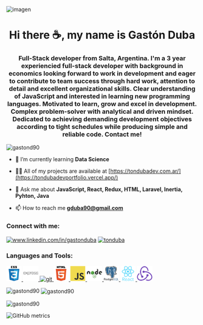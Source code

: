 

![imagen](https://edgarjayo.wordpress.com/wp-content/uploads/2020/09/banner_javascript.png)

<h1 align="center">Hi there ☕, my name is Gastón Duba </h1>

<h3 align="center">Full-Stack developer from Salta, Argentina. I'm a 3 year experiencied full-stack developer with background in economics looking forward to work in development and eager to contribute to team success through hard work, attention to detail and excellent organizational skills. Clear understanding of JavaScript and interested in learning new programming languages. Motivated to learn, grow and excel in development. Complex problem-solver with analytical and driven mindset. Dedicated to achieving demanding development objectives according to tight schedules while producing simple and reliable code. Contact me!</h3>

<p align="left"> <img src="https://komarev.com/ghpvc/?username=gastond90&label=Profile%20views&color=0e75b6&style=flat" alt="gastond90" /> </p>


- 🌱 I’m currently learning **Data Science**

- 👨‍💻 All of my projects are available at [https://tondubadev.com.ar/](https://tondubadevportfolio.vercel.app/)

- 💬 Ask me about **JavaScript, React, Redux, HTML, Laravel, Inertia, Pyhton, Java**

- 📫 How to reach me **gduba90@gmail.com**

<h3 align="left">Connect with me:</h3>
<p align="left">
<a href="https://www.linkedin.com/in/gastonduba/" target="blank"><img align="center" src="https://raw.githubusercontent.com/rahuldkjain/github-profile-readme-generator/master/src/images/icons/Social/linked-in-alt.svg" alt="www.linkedin.com/in/gastonduba" height="30" width="40" /></a>
<a href="https://instagram.com/tonduba" target="blank"><img align="center" src="https://raw.githubusercontent.com/rahuldkjain/github-profile-readme-generator/master/src/images/icons/Social/instagram.svg" alt="tonduba" height="30" width="40" /></a>
</p>

<h3 align="left">Languages and Tools:</h3>
<p align="left"> <a href="https://www.w3schools.com/css/" target="_blank" rel="noreferrer"> <img src="https://raw.githubusercontent.com/devicons/devicon/master/icons/css3/css3-original-wordmark.svg" alt="css3" width="40" height="40"/> </a> <a href="https://expressjs.com" target="_blank" rel="noreferrer"> <img src="https://raw.githubusercontent.com/devicons/devicon/master/icons/express/express-original-wordmark.svg" alt="express" width="40" height="40"/> </a> <a href="https://git-scm.com/" target="_blank" rel="noreferrer"> <img src="https://www.vectorlogo.zone/logos/git-scm/git-scm-icon.svg" alt="git" width="40" height="40"/> </a> <a href="https://www.w3.org/html/" target="_blank" rel="noreferrer"> <img src="https://raw.githubusercontent.com/devicons/devicon/master/icons/html5/html5-original-wordmark.svg" alt="html5" width="40" height="40"/> </a> <a href="https://developer.mozilla.org/en-US/docs/Web/JavaScript" target="_blank" rel="noreferrer"> <img src="https://raw.githubusercontent.com/devicons/devicon/master/icons/javascript/javascript-original.svg" alt="javascript" width="40" height="40"/> </a> <a href="https://nodejs.org" target="_blank" rel="noreferrer"> <img src="https://raw.githubusercontent.com/devicons/devicon/master/icons/nodejs/nodejs-original-wordmark.svg" alt="nodejs" width="40" height="40"/> </a> <a href="https://www.postgresql.org" target="_blank" rel="noreferrer"> <img src="https://raw.githubusercontent.com/devicons/devicon/master/icons/postgresql/postgresql-original-wordmark.svg" alt="postgresql" width="40" height="40"/> </a> <a href="https://reactjs.org/" target="_blank" rel="noreferrer"> <img src="https://raw.githubusercontent.com/devicons/devicon/master/icons/react/react-original-wordmark.svg" alt="react" width="40" height="40"/> </a> <a href="https://redux.js.org" target="_blank" rel="noreferrer"> <img src="https://raw.githubusercontent.com/devicons/devicon/master/icons/redux/redux-original.svg" alt="redux" width="40" height="40"/> </a> </p>



<p><img align="left" src="https://github-readme-stats.vercel.app/api/top-langs?username=gastond90&show_icons=true&locale=en&layout=compact" alt="gastond90" /></p>

<p>&nbsp;<img align="center" src="https://github-readme-stats.vercel.app/api?username=gastond90&show_icons=true&locale=en" alt="gastond90" /></p>

<p><img align="center" src="https://github-readme-streak-stats.herokuapp.com/?user=gastond90&" alt="gastond90" /></p>




![GitHub metrics](https://metrics.lecoq.io/gastond90)
